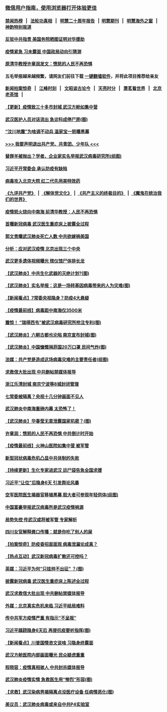 ### [微信用户指南，使用浏览器打开体验更佳](https://github.com/gfw-breaker/banned-news1/blob/master/indexes/wechat-guide.md?t=0)
#### [禁闻热榜](热点新闻.md?t=0)  &nbsp;&nbsp;|&nbsp;&nbsp; [法轮功真相](https://github.com/gfw-breaker/truth/blob/master/README.md?t=0) &nbsp;&nbsp;|&nbsp;&nbsp; [明慧二十周年报告](https://github.com/gfw-breaker/mh-reports/blob/master/README.md?t=0) &nbsp;&nbsp;|&nbsp;&nbsp;[明慧期刊](https://github.com/gfw-breaker/mh-qikan) &nbsp;&nbsp;|&nbsp;&nbsp; [明慧海外之窗](https://github.com/gfw-breaker/mh-news/blob/master/README.md?t=0) &nbsp;&nbsp;|&nbsp;&nbsp; [神韵特别报道](https://github.com/gfw-breaker/mh-news/blob/master/shenyun.md?t=0)
#### [ 反驳中共指责 美国务院晒图证明对华援助](https://github.com/gfw-breaker/banned-news/blob/master/pages/nf4514/n11844859.md)
#### [ 疫情紧急 习未露面 中国政局动向引猜测](https://github.com/gfw-breaker/banned-news/blob/master/pages/nsc413/n11845224.md)
#### [ 原清华教授许章润发文：愤怒的人民不再恐惧](https://github.com/gfw-breaker/banned-news/blob/master/pages/nf4514/n11844347.md)
#### 五毛举报越来越频繁，请网友们前往下载 [一键翻墙软件](https://github.com/gfw-breaker/ssr-accounts)，并将此项目推荐给亲友
#### [新闻拍案惊奇](https://github.com/gfw-breaker/banned-news1/blob/master/pages/link4.md) &nbsp;&nbsp;|&nbsp;&nbsp; [江峰时刻](https://github.com/gfw-breaker/banned-news1/blob/master/pages/link4.md) &nbsp;&nbsp;|&nbsp;&nbsp; [文昭谈古论今](https://github.com/gfw-breaker/banned-news1/blob/master/pages/link4.md) &nbsp;&nbsp;|&nbsp;&nbsp; [天亮时分](https://github.com/gfw-breaker/banned-news1/blob/master/pages/link4.md) &nbsp;&nbsp;|&nbsp;&nbsp; [萧茗看世界](https://github.com/gfw-breaker/banned-news1/blob/master/pages/link4.md) &nbsp;&nbsp;|&nbsp;&nbsp; [北京老茶馆](https://github.com/gfw-breaker/banned-news1/blob/master/pages/link4.md) &nbsp;&nbsp;|&nbsp;&nbsp; 
#### [ 【更新】疫情致三十多市封城 武汉方舱如集中营](https://github.com/gfw-breaker/banned-news/blob/master/pages/nf4514/n11801312.md)
#### [ 武汉医护人员对话流出 急诊科成停尸房(图)](https://github.com/gfw-breaker/banned-news/blob/master/pages/p1/921980.md)
#### [ “汶川地震”为啥调不动兵 温家宝一怒曝黑幕](https://github.com/gfw-breaker/banned-news/blob/master/pages/prog1699/a102576310.md)
#### [>>> 我要声明退出共产党、共青团、少年队 <<<](https://github.com/begood0513/goodnews/blob/master/quit/letter.md) 
#### [ 替罪羊被抛出？学者、企业家实名举报武汉病毒研究所(组图)](https://github.com/gfw-breaker/banned-news/blob/master/pages/p1/921894.md)
#### [ 习近平开常委会 承认防疫有缺陷](https://github.com/gfw-breaker/banned-news/blob/master/pages/nsc413/n11844218.md)
#### [ 病毒攻入北京大院 红二代先用美特效药](https://github.com/gfw-breaker/banned-news/blob/master/pages/nf4514/n11847427.md)
#### [《九评共产党》](https://github.com/begood0513/9ping.md/blob/master/README.md) &nbsp;|&nbsp; [《解体党文化》](../../../../jtdwh.md/blob/master/README.md)  &nbsp;|&nbsp; [《共产主义的终极目的》](../../../../gczydzjmd.md/blob/master/README.md) &nbsp;|&nbsp; [《魔鬼在统治我们的世界》](../../../../mgztzwmdsj.md/blob/master/README.md) 
#### [ 疫情怒火烧向中南海 前清华教授：人民不再恐惧](https://github.com/gfw-breaker/banned-news/blob/master/pages/prog1138/a102769562.md)
#### [ 首曝新冠病毒 武汉医生重症床上披露全过程](https://github.com/gfw-breaker/banned-news/blob/master/pages/nf4514/n11845150.md)
#### [ 郭文贵曝武汉肺炎死亡人数 中共欲嫁祸美国](https://github.com/gfw-breaker/banned-news/blob/master/pages/nsc413/n11846240.md)
#### [ 分析：应对武汉疫情 北京出现三个中央](https://github.com/gfw-breaker/banned-news/blob/master/pages/nsc413/n11845850.md)
#### [ 武汉更多遗体视频曝光 殡仪馆尸体排长龙](https://github.com/gfw-breaker/banned-news/blob/master/pages/nf4514/n11844057.md)
#### [ 【武汉肺炎】中共生化武器的灭绝计划?(图)](https://github.com/gfw-breaker/banned-news/blob/master/pages/p1/922017.md)
#### [ 【武汉肺炎】实名举报：这是一场转基因病毒带来的人为灾难(图)](https://github.com/gfw-breaker/banned-news/blob/master/pages/p1/921941.md)
#### [ 【新闻看点】7常委央视隐身？防疫4大悬疑](https://github.com/gfw-breaker/banned-news/blob/master/pages/nsc413/n11844611.md)
#### [ 【疫情最前线】病毒距中南海仅3500米](https://github.com/gfw-breaker/banned-news/blob/master/pages/nf4514/n11847626.md)
#### [ 震惊！ “瑞得西韦”被武汉病毒研究所抢注专利(图)](https://github.com/gfw-breaker/banned-news/blob/master/pages/p1/921977.md)
#### [ 【武汉肺炎】六朝古都也沦陷 南京宣布封城(图)](https://github.com/gfw-breaker/banned-news/blob/master/pages/p1/921942.md)
#### [ 【武汉肺炎】中国慷慨捐菲国20万口罩 民间气炸(图)](https://github.com/gfw-breaker/banned-news/blob/master/pages/p1/921928.md)
#### [ 法媒：共产党是造成这场病毒灾难的主要责任者(组图)](https://github.com/gfw-breaker/banned-news/blob/master/pages/p2/921958.md)
#### [ 求救信大批出现 中共删帖禁媒体报导](https://github.com/gfw-breaker/banned-news/blob/master/pages/nsc413/n11845064.md)
#### [ 浙江乐清封城 南京宁波等8城封闭管理](https://github.com/gfw-breaker/banned-news/blob/master/pages/nf4514/n11844464.md)
#### [ 七常委被隔离？央视十几分钟画面不见人](https://github.com/gfw-breaker/banned-news/blob/master/pages/prog1138/a102768646.md)
#### [ 武汉肺炎中南海重磅内幕 太恐怖了！](https://github.com/gfw-breaker/banned-news/blob/master/pages/prog1138/a102767567.md)
#### [ 【武汉肺炎】华春莹无意泄露国家机密？(图)](https://github.com/gfw-breaker/banned-news/blob/master/pages/p1/922039.md)
#### [ 许章润：愤怒的人民不再恐惧 中共倒计时开始](https://github.com/gfw-breaker/banned-news/blob/master/pages/nsc413/n11844347.md)
#### [ 【疫情最前线】火神山医院如集中营 被军管](https://github.com/gfw-breaker/banned-news/blob/master/pages/nf4514/n11847524.md)
#### [ 新型冠状病毒危机凸显中共体制的失败](https://github.com/gfw-breaker/banned-news/blob/master/pages/nf4514/n11844970.md)
#### [ 【持续更新】生化专家进武汉 运尸袋告急全国求援](https://github.com/gfw-breaker/banned-news/blob/master/pages/prog204/a102757185.md)
#### [ 习近平“让位”后隐身6天 引发舆论风暴](https://github.com/gfw-breaker/banned-news/blob/master/pages/prog1138/a102768551.md)
#### [ 空军医院医生揭器官移植黑幕 胆大者可参观年轻供体(组图)](https://github.com/gfw-breaker/banned-news/blob/master/pages/p1/921952.md)
#### [ 中国富豪举报武汉病毒所是武汉疫情祸源](https://github.com/gfw-breaker/banned-news/blob/master/pages/nsc413/n11844943.md)
#### [ 局势失控 传武汉或将被军管 专家解析](https://github.com/gfw-breaker/banned-news/blob/master/pages/nsc413/n11847458.md)
#### [ 四川女官解释粪口传播：就是你吃了别人的屎](https://github.com/gfw-breaker/banned-news/blob/master/pages/nsc413/n11847029.md)
#### [ 【拍案惊奇】防疫昏招面面观 病毒泄漏论成真？](https://github.com/gfw-breaker/banned-news/blob/master/pages/nsc413/n11845382.md)
#### [ 【热点互动】武汉新冠病毒扩散还可控吗？](https://github.com/gfw-breaker/banned-news/blob/master/pages/nsc413/n11844750.md)
#### [ 英媒：习近平为何“只挂帅不出征” ？(图)](https://github.com/gfw-breaker/banned-news/blob/master/pages/p2/921925.md)
#### [ 披露新冠病毒 武汉医生重症床上陈述全过程](https://github.com/gfw-breaker/banned-news/blob/master/pages/nsc413/n11845150.md)
#### [ 武汉求救信大批出现 中共删帖禁媒体报导](https://github.com/gfw-breaker/banned-news/blob/master/pages/nf4514/n11845064.md)
#### [ 外媒：北京真实危机来临 习近平结局难料](https://github.com/gfw-breaker/banned-news/blob/master/pages/prog1138/a102764349.md)
#### [ 传中共军方疫情严重 有指示“不呈报”](https://github.com/gfw-breaker/banned-news/blob/master/pages/nsc413/n11847828.md)
#### [ 习近平蹊跷隐身6天后 再提抗疫要听指挥(图)](https://github.com/gfw-breaker/banned-news/blob/master/pages/p2/921870.md)
#### [ 【新闻看点】川普国情咨文说啥 习隐身终露面](https://github.com/gfw-breaker/banned-news/blob/master/pages/nsc413/n11847016.md)
#### [ 武汉方舱医院内部画面曝光 民众疑虑重重](https://github.com/gfw-breaker/banned-news/blob/master/pages/nf4514/n11846442.md)
#### [ 程晓容：疫情真相骇人 中共封杀媒体报导](https://github.com/gfw-breaker/banned-news/blob/master/pages/nf4514/n11843546.md)
#### [ 武汉肺炎疫情实情 急救医生用“惨烈”形容(图)](https://github.com/gfw-breaker/banned-news/blob/master/pages/p1/922115.md)
#### [ 【求救】武汉染病男揭隔离点没医疗设备 任病情恶化(图)](https://github.com/gfw-breaker/banned-news/blob/master/pages/p1/922062.md)
#### [ 美议员：武汉肺炎病毒或来自中共P4实验室](https://github.com/gfw-breaker/banned-news/blob/master/pages/nsc413/n11846043.md)
